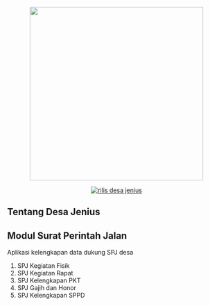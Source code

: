 <p align="center"><a href="#" target="_blank"><img src="https://user-images.githubusercontent.com/111138518/187036099-032e0c33-d3ef-4dd1-b617-dbaeb1116539.png" width="400"></a></p>

<p align="center">
<a href="https://github.com/bimpt/desa-jenius/releases"><img src="https://user-images.githubusercontent.com/111138518/187036852-cf994a65-8950-4d23-a7d8-4991c3847f96.png" alt="rilis desa jenius"></a>
</p>

## Tentang Desa Jenius

## Modul Surat Perintah Jalan

Aplikasi kelengkapan data dukung SPJ desa

1. SPJ Kegiatan Fisik
2. SPJ Kegiatan Rapat
3. SPJ Kelengkapan PKT
4. SPJ Gajih dan Honor
5. SPJ Kelengkapan SPPD
